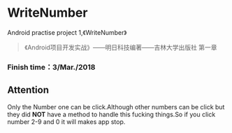 # WriteNumber
Android practise project 1,《WriteNumber》

> 《Android项目开发实战》——明日科技编著——吉林大学出版社 第一章

### Finish time：3/Mar./2018

## Attention
   Only the Number one can be click.Although other numbers can be click but they did **NOT** have a method to handle this fucking things.So if you click number 2-9 and 0 it will makes app stop.
